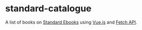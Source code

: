# standard-catalogue
A list of books on [Standard Ebooks](https://standardebooks.org/) using
[Vue.js](https://vuejs.org/) and [Fetch
API](https://developer.mozilla.org/en-US/docs/Web/API/Fetch_API).
